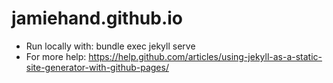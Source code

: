 # jamiehand.github.io

- Run locally with: bundle exec jekyll serve
- For more help: https://help.github.com/articles/using-jekyll-as-a-static-site-generator-with-github-pages/
